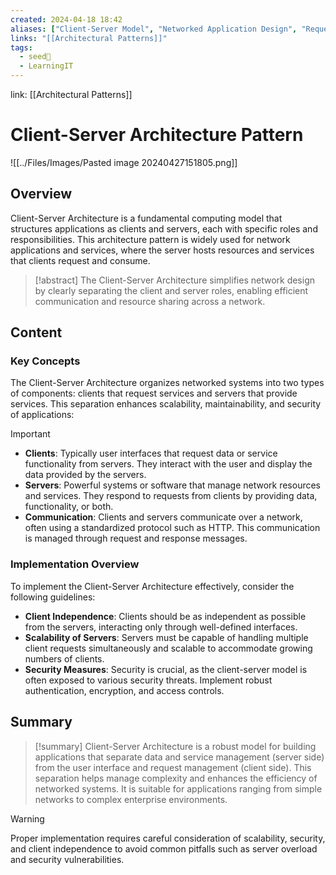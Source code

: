 ```yaml
---
created: 2024-04-18 18:42
aliases: ["Client-Server Model", "Networked Application Design", "Request-Response System Architecture"]
links: "[[Architectural Patterns]]"
tags:
  - seed🌱
  - LearningIT
---
```

link: [[Architectural Patterns]]

# Client-Server Architecture Pattern

![[../Files/Images/Pasted image 20240427151805.png]]

## Overview
Client-Server Architecture is a fundamental computing model that structures applications as clients and servers, each with specific roles and responsibilities. This architecture pattern is widely used for network applications and services, where the server hosts resources and services that clients request and consume.

> [!abstract] 
> The Client-Server Architecture simplifies network design by clearly separating the client and server roles, enabling efficient communication and resource sharing across a network.

## Content

### Key Concepts

The Client-Server Architecture organizes networked systems into two types of components: clients that request services and servers that provide services. This separation enhances scalability, maintainability, and security of applications:

> [!important]
> 
> - **Clients**: Typically user interfaces that request data or service functionality from servers. They interact with the user and display the data provided by the servers.
> - **Servers**: Powerful systems or software that manage network resources and services. They respond to requests from clients by providing data, functionality, or both.
> - **Communication**: Clients and servers communicate over a network, often using a standardized protocol such as HTTP. This communication is managed through request and response messages.

### Implementation Overview

To implement the Client-Server Architecture effectively, consider the following guidelines:

- **Client Independence**: Clients should be as independent as possible from the servers, interacting only through well-defined interfaces.
- **Scalability of Servers**: Servers must be capable of handling multiple client requests simultaneously and scalable to accommodate growing numbers of clients.
- **Security Measures**: Security is crucial, as the client-server model is often exposed to various security threats. Implement robust authentication, encryption, and access controls.

## Summary

> [!summary] 
> Client-Server Architecture is a robust model for building applications that separate data and service management (server side) from the user interface and request management (client side). This separation helps manage complexity and enhances the efficiency of networked systems. It is suitable for applications ranging from simple networks to complex enterprise environments.

> [!warning]
>  Proper implementation requires careful consideration of scalability, security, and client independence to avoid common pitfalls such as server overload and security vulnerabilities.